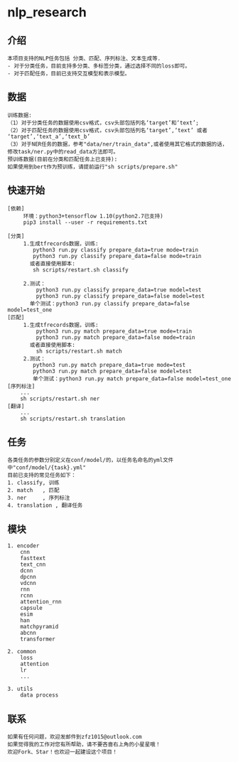 # nlp_research


## 介绍
  
    本项目支持的NLP任务包括 分类、匹配、序列标注、文本生成等.
    - 对于分类任务，目前支持多分类、多标签分类，通过选择不同的loss即可。
    - 对于匹配任务，目前已支持交互模型和表示模型。

## 数据

    训练数据:
    （1）对于分类任务的数据使用csv格式，csv头部包括列名‘target’和‘text’;
    （2）对于匹配任务的数据使用csv格式，csv头部包括列名‘target’,‘text’ 或者 ‘target’,‘text_a’,‘text_b’
    （3）对于NER任务的数据，参考"data/ner/train_data",或者使用其它格式的数据的话，修改task/ner.py中的read_data方法即可。
    预训练数据(目前在分类和匹配任务上已支持):
    如果使用到bert作为预训练，请提前运行"sh scripts/prepare.sh"

## 快速开始

    [依赖]
         环境：python3+tensorflow 1.10(python2.7已支持)
         pip3 install --user -r requirements.txt
         
    [分类]
         1.生成tfrecords数据，训练:
            python3 run.py classify prepare_data=true mode=train
            python3 run.py classify prepare_data=false mode=train
           或者直接使用脚本:
            sh scripts/restart.sh classify
         
         2.测试：
             python3 run.py classify prepare_data=true model=test
             python3 run.py classify prepare_data=false model=test
           单个测试：python3 run.py classify prepare_data=false model=test_one
    [匹配]
         1.生成tfrecords数据，训练:
             python3 run.py match prepare_data=true mode=train
             python3 run.py match prepare_data=false mode=train
           或者直接使用脚本:
             sh scripts/restart.sh match
         2.测试：
            python3 run.py match prepare_data=true mode=test
            python3 run.py match prepare_data=false model=test
            单个测试：python3 run.py match prepare_data=false model=test_one
    [序列标注]
        ...
        sh scripts/restart.sh ner
    [翻译]    
        ...
        sh scripts/restart.sh translation
## 任务

    各类任务的参数分别定义在conf/model/的，以任务名命名的yml文件中"conf/model/{task}.yml"
    目前已支持的常见任务如下：
    1. classify, 训练
    2. match   , 匹配
    3. ner     , 序列标注
    4. translation , 翻译任务

## 模块

    1. encoder
        cnn
        fasttext
        text_cnn
        dcnn
        dpcnn
        vdcnn
        rnn        
        rcnn
        attention_rnn
        capsule
        esim
        han
        matchpyramid
        abcnn
        transformer
  
    2. common 
        loss
        attention
        lr
        ...
    
    3. utils
        data process
## 联系

    如果有任何问题，欢迎发邮件到zfz1015@outlook.com
    如果觉得我的工作对您有所帮助，请不要吝啬右上角的小星星哦！
    欢迎Fork、Star！也欢迎一起建设这个项目！
    
  
